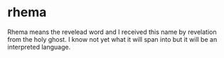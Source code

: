 # rhema

Rhema means the revelead word and I received this name by revelation from the holy ghost. I know not yet what it will span into but it will be an interpreted language.
